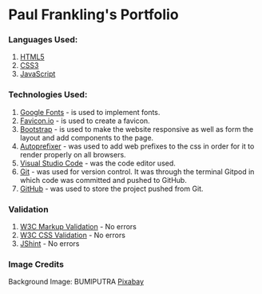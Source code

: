 # Paul Frankling's Portfolio

### Languages Used:

1. [HTML5](https://en.wikipedia.org/wiki/HTML5)
1. [CSS3](https://en.wikipedia.org/wiki/CSS)
1. [JavaScript](https://en.wikipedia.org/wiki/JavaScript)

### Technologies Used:

1. [Google Fonts](https://fonts.google.com/) - is used to implement fonts.
1. [Favicon.io](https://favicon.io/favicon-generator/) - is used to create a favicon.
1. [Bootstrap](https://getbootstrap.com/docs/4.6/getting-started/introduction/) - is used to make the website responsive as well as form the layout and add components to the page.
1. [Autoprefixer](https://autoprefixer.github.io/) - was used to add web prefixes to the css in order for it to render properly on all browsers.
1. [Visual Studio Code](https://code.visualstudio.com/) - was the code editor used.
1. [Git](https://git-scm.com/) - was used for version control. It was through the terminal Gitpod in which code was committed and pushed to GitHub.
1. [GitHub](https://github.com/) - was used to store the project pushed from Git.

### Validation

1. [W3C Markup Validation](https://validator.w3.org/) - No errors
1. [W3C CSS Validation](https://jigsaw.w3.org/css-validator/) - No errors
1. [JShint](https://jshint.com/) - No errors

### Image Credits

Background Image: BUMIPUTRA [Pixabay](https://pixabay.com/photos/laptop-interior-desk-computer-3539661/)